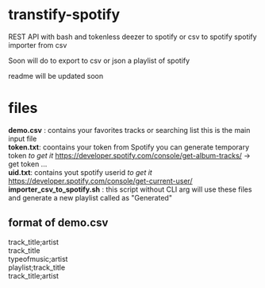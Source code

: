 # transtify-spotify
REST API with bash and tokenless
deezer to spotify 
or csv to spotify 
spotify importer from csv


Soon will do to export to csv or json a playlist of spotify


readme will be updated soon



# files  
**demo.csv** : contains your favorites tracks or searching list this is the main input file  
**token.txt**: coontains your token from Spotify you can generate temporary token *to get it* https://developer.spotify.com/console/get-album-tracks/ -> get token ...  
**uid.txt**: contains yout spotify userid *to get it* https://developer.spotify.com/console/get-current-user/  
**importer_csv_to_spotify.sh** : this script without CLI arg will use these files and generate a new playlist called as "Generated"  




## format of demo.csv   
track_title;artist  
track_title  
typeofmusic;artist  
playlist;track_title  
track_title;artist  
